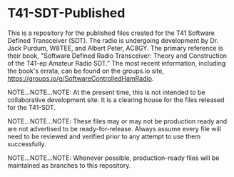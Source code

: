 # T41-SDT-Published
This is a repository for the published files created for the T41 Software Defined Transceiver (SDT).  The radio is undergoing development by
Dr. Jack Purdum, W8TEE, and Albert Peter, AC8GY.  The primary reference is their book, "Software Defined Radio Transceiver: Theory and Construction
of the T41-ep Amateur Radio SDT." The most recent information, including the book's errata, can be found on the groups.io site,
https://groups.io/g/SoftwareControlledHamRadio.

NOTE...NOTE...NOTE: At the present time, this is not intended to be collaborative development site.  It is a clearing house for the files released for
the T41-SDT.

NOTE...NOTE...NOTE: These files may or may not be production ready and are not advertised to be ready-for-release.  Always assume every file will need
to be reviewed and verified prior to any attempt to use them successfully.

NOTE...NOTE...NOTE: Whenever possible, production-ready files will be maintained as branches to this repository.
